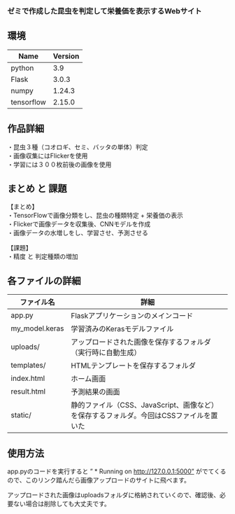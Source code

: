 ### ゼミで作成した昆虫を判定して栄養価を表示するWebサイト

## 環境
| Name | Version |
----|---- 
| python | 3.9 |
| Flask | 3.0.3 |
| numpy | 1.24.3 |
| tensorflow | 2.15.0 |

## 作品詳細
・昆虫３種（コオロギ、セミ、バッタの単体）判定  
・画像収集にはFlickerを使用  
・学習には３００枚前後の画像を使用  

## まとめ と 課題
【まとめ】  
・TensorFlowで画像分類をし、昆虫の種類特定 + 栄養価の表示  
・Flickerで画像データを収集後、CNNモデルを作成  
・画像データの水増しをし、学習させ、予測させる

【課題】  
・精度 と 判定種類の増加

## 各ファイルの詳細
| ファイル名 | 詳細 |
----|---- 
| app.py | Flaskアプリケーションのメインコード |
| my_model.keras | 学習済みのKerasモデルファイル |
| uploads/ | アップロードされた画像を保存するフォルダ（実行時に自動生成） |
| templates/ | HTMLテンプレートを保存するフォルダ |
| index.html | ホーム画面 |
| result.html | 予測結果の画面 |
| static/ | 静的ファイル（CSS、JavaScript、画像など）を保存するフォルダ。今回はCSSファイルを置いた |

## 使用方法
app.pyのコードを実行すると ” * Running on http://127.0.0.1:5000” がでてくるので、このリンク踏んだら画像アップロードのサイトに飛べます。

アップロードされた画像はuploadsフォルダに格納されていくので、確認後、必要ない場合は削除しても大丈夫です。
